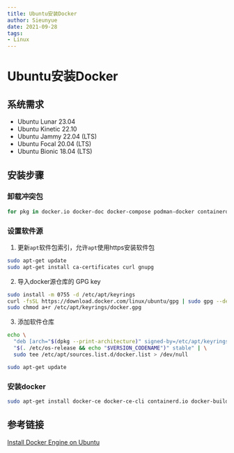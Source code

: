 ```yaml
--- 
title: Ubuntu安装Docker
author: Sieunyue
date: 2021-09-28
tags: 
- Linux
--- 
```


# Ubuntu安装Docker

## 系统需求
- Ubuntu Lunar 23.04
- Ubuntu Kinetic 22.10
- Ubuntu Jammy 22.04 (LTS)
- Ubuntu Focal 20.04 (LTS)
- Ubuntu Bionic 18.04 (LTS)
## 安装步骤
### 卸载冲突包
```bash
for pkg in docker.io docker-doc docker-compose podman-docker containerd runc; do sudo apt-get remove $pkg; done
```
### 设置软件源

1. 更新`apt`软件包索引，允许`apt`使用https安装软件包
```bash
sudo apt-get update
sudo apt-get install ca-certificates curl gnupg
```

2. 导入docker源仓库的 GPG key
```bash
sudo install -m 0755 -d /etc/apt/keyrings
curl -fsSL https://download.docker.com/linux/ubuntu/gpg | sudo gpg --dearmor -o /etc/apt/keyrings/docker.gpg
sudo chmod a+r /etc/apt/keyrings/docker.gpg
```

3. 添加软件仓库
```bash
echo \
  "deb [arch="$(dpkg --print-architecture)" signed-by=/etc/apt/keyrings/docker.gpg] https://download.docker.com/linux/ubuntu \
  "$(. /etc/os-release && echo "$VERSION_CODENAME")" stable" | \
  sudo tee /etc/apt/sources.list.d/docker.list > /dev/null

sudo apt-get update
```
### 安装docker
```bash
sudo apt-get install docker-ce docker-ce-cli containerd.io docker-buildx-plugin docker-compose-plugin
```

## 参考链接
[Install Docker Engine on Ubuntu](https://docs.docker.com/engine/install/ubuntu/)
